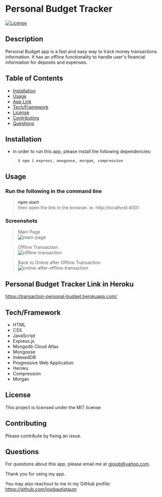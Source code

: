 # Personal Budget Tracker

[![License](https://img.shields.io/badge/License-MIT-brightgreen.svg)](https://opensource.org/licenses/MIT)

## Description

Personal Budget app is a fast and easy way to track money transactions information. It has an offline functionality to handle user's financial information for deposits and expenses. 

## Table of Contents

- [Installation](#installation)
- [Usage](#usage)
- [App Link](#link)
- [Tech/Framework](#tech)
- [License](#license)
- [Contributing](#contributing)
- [Questions](#questions)

## Installation <a id="installation"></a>

- In order to run this app, please install the following dependencies: <br />
> **`$ npm i express, mongoose, morgan, compression`**

## Usage <a id="usage"></a>

### Run the following in the command line

> **npm start** <br/>
  then open the link in the browser. ie. http://localhost:4001

### Screenshots

> Main Page <br />
  ![main-page](https://user-images.githubusercontent.com/90885263/155915764-d840da06-3513-489a-838e-0b16a79b7615.jpg)

> Offline Transaction <br />
  ![offline-transaction](https://user-images.githubusercontent.com/90885263/155915770-dcb18593-2be9-4ab0-9137-ded478b9e7d7.jpg)

> Back to Online after Offline Transaction <br />
 ![online-after-offline-transaction](https://user-images.githubusercontent.com/90885263/155915776-585b8f3d-e04d-4d02-9292-676f30185fbc.jpg)


## Personal Budget Tracker Link in Heroku<a id="link"></a>

https://transaction-personal-budget.herokuapp.com/

## Tech/Framework <a id="tech"></a>

- HTML
- CSS
- JavaScript
- Express.js
- Mongodb Cloud Atlas
- Mongoose
- IndexedDB
- Progressive Web Application
- Heroku
- Compression
- Morgan

## License <a id="license"></a>

This project is licensed under the MIT license

## Contributing <a id="contributing"></a>

Please contribute by fixing an issue.

## Questions <a id="questions"></a>

For questions about this app, please email me at gjojob@yahoo.com.

Thank you for using my app.

You may also reachout to me in my GitHub profile: https://github.com/jojobautistaum
